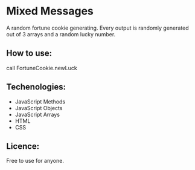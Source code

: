 Mixed Messages
==============

A random fortune cookie generating. Every output is randomly generated out of 3 arrays and a random lucky number.

How to use:
-----------
call FortuneCookie.newLuck

Techenologies:
------------

+ JavaScript Methods
+ JavaScript Objects
+ JavaScript Arrays
+ HTML
+ CSS

Licence:
--------
Free to use for anyone.

